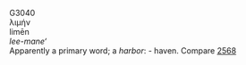 G3040  
λιμήν  
limēn  
*lee-mane‘*  
Apparently a primary word; a *harbor*: - haven. Compare [2568](g2568)  
